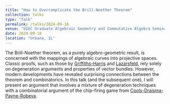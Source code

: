 ```yaml
---
title: "How to Overcomplicate the Brill-Noether Theorem"
collection: talks
type: "Talk"
permalink: /talks/2024-09-18
venue: "UIUC Graduate Algebraic Geometry and Commutative Algebra Seminar"
date: 2024-09-18
location: "Urbana, IL"
---
```


The Brill-Noether theorem, as a purely algebro-geometric result, is concerned with the mappings of algebraic curves into projective spaces. Classic proofs, such as those by [Griffiths-Harris](https://publications.ias.edu/node/229) and [Lazarsfeld](https://projecteuclid.org/journals/journal-of-differential-geometry/volume-23/issue-3/Brill-Noether-Petri-without-degenerations/10.4310/jdg/1214440116.full), rely solely on degeneration arguments and properties of vector bundles. However, modern developments have revealed surprising connections between the theorem and combinatorics. In this talk (and the subsequent one), I will present an argument that involves a mixture of degeneration techniques with a combinatorial argument of the chip-firing game from [Cools-Draisma-Payne-Robeva](https://www.sciencedirect.com/science/article/pii/S0001870812000722). 
